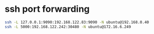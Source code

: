 # ssh port forwarding


```bash
ssh -L 127.0.0.1:9090:192.168.122.83:9090 -N ubuntu@192.168.0.40
ssh -L 5000:192.168.122.242:30480 -N ubuntu@172.16.6.249
```
